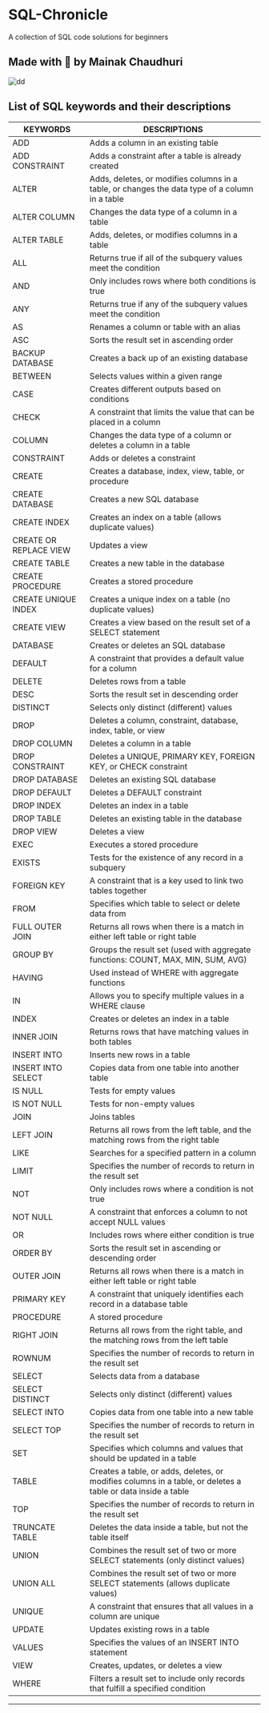 # SQL-Chronicle
A collection of SQL code solutions for beginners

## Made with 💙 by Mainak Chaudhuri

![dd](https://user-images.githubusercontent.com/64016811/115024024-27586e80-9edd-11eb-99eb-d787b01f5df9.jpg)


## List of SQL keywords and their descriptions

|       KEYWORDS      | DESCRIPTIONS   |
| ------------------- | ---------------|
| ADD | Adds a column in an existing table |
| ADD CONSTRAINT | Adds a constraint after a table is already created |
| ALTER | Adds, deletes, or modifies columns in a table, or changes the data type of a column in a table |
| ALTER COLUMN | Changes the data type of a column in a table |
| ALTER TABLE | Adds, deletes, or modifies columns in a table |
| ALL | 	Returns true if all of the subquery values meet the condition |
| AND | Only includes rows where both conditions is true |
| ANY | Returns true if any of the subquery values meet the condition |
| AS | Renames a column or table with an alias |
| ASC | Sorts the result set in ascending order |
| BACKUP DATABASE | Creates a back up of an existing database |
| BETWEEN | Selects values within a given range |
| CASE | Creates different outputs based on conditions |
| CHECK | A constraint that limits the value that can be placed in a column |
| COLUMN | Changes the data type of a column or deletes a column in a table |
| CONSTRAINT | Adds or deletes a constraint |
| CREATE | Creates a database, index, view, table, or procedure |
| CREATE DATABASE | Creates a new SQL database |
| CREATE INDEX | Creates an index on a table (allows duplicate values) |
| CREATE OR REPLACE VIEW | Updates a view |
| CREATE TABLE | Creates a new table in the database |
| CREATE PROCEDURE | Creates a stored procedure |
| CREATE UNIQUE INDEX | Creates a unique index on a table (no duplicate values) |
| CREATE VIEW | Creates a view based on the result set of a SELECT statement |
| DATABASE | Creates or deletes an SQL database |
| DEFAULT | A constraint that provides a default value for a column |
| DELETE | Deletes rows from a table |
| DESC | Sorts the result set in descending order |
| DISTINCT | Selects only distinct (different) values |
| DROP | Deletes a column, constraint, database, index, table, or view |
| DROP COLUMN | Deletes a column in a table |
| DROP CONSTRAINT | Deletes a UNIQUE, PRIMARY KEY, FOREIGN KEY, or CHECK constraint |
| DROP DATABASE | Deletes an existing SQL database |
| DROP DEFAULT | Deletes a DEFAULT constraint |
| DROP INDEX | Deletes an index in a table |
| DROP TABLE | Deletes an existing table in the database |
| DROP VIEW | Deletes a view |
| EXEC | Executes a stored procedure |
| EXISTS | Tests for the existence of any record in a subquery |
| FOREIGN KEY | A constraint that is a key used to link two tables together |
| FROM | Specifies which table to select or delete data from |
| FULL OUTER JOIN | Returns all rows when there is a match in either left table or right table |
| GROUP BY | Groups the result set (used with aggregate functions: COUNT, MAX, MIN, SUM, AVG) |
| HAVING | Used instead of WHERE with aggregate functions |
| IN | 	Allows you to specify multiple values in a WHERE clause |
| INDEX | Creates or deletes an index in a table |
| INNER JOIN | Returns rows that have matching values in both tables |
| INSERT INTO | Inserts new rows in a table |
| INSERT INTO SELECT | Copies data from one table into another table |
| IS NULL | Tests for empty values |
| IS NOT NULL | Tests for non-empty values |
| JOIN | Joins tables |
| LEFT JOIN | Returns all rows from the left table, and the matching rows from the right table |
| LIKE | Searches for a specified pattern in a column |
| LIMIT | Specifies the number of records to return in the result set |
| NOT | Only includes rows where a condition is not true |
| NOT NULL | A constraint that enforces a column to not accept NULL values |
| OR | Includes rows where either condition is true |
| ORDER BY | Sorts the result set in ascending or descending order |
| OUTER JOIN | Returns all rows when there is a match in either left table or right table |
| PRIMARY KEY | A constraint that uniquely identifies each record in a database table |
| PROCEDURE | A stored procedure |
| RIGHT JOIN | Returns all rows from the right table, and the matching rows from the left table |
| ROWNUM | Specifies the number of records to return in the result set |
| SELECT | Selects data from a database |
| SELECT DISTINCT | Selects only distinct (different) values |
| SELECT INTO | Copies data from one table into a new table |
| SELECT TOP | Specifies the number of records to return in the result set |
| SET | Specifies which columns and values that should be updated in a table |
| TABLE | Creates a table, or adds, deletes, or modifies columns in a table, or deletes a table or data inside a table |
| TOP | Specifies the number of records to return in the result set |
| TRUNCATE TABLE | Deletes the data inside a table, but not the table itself |
| UNION | Combines the result set of two or more SELECT statements (only distinct values) |
| UNION ALL | Combines the result set of two or more SELECT statements (allows duplicate values) |
| UNIQUE | A constraint that ensures that all values in a column are unique |
| UPDATE | Updates existing rows in a table |
| VALUES | Specifies the values of an INSERT INTO statement |
| VIEW | Creates, updates, or deletes a view |
| WHERE | Filters a result set to include only records that fulfill a specified condition |

<hr>
